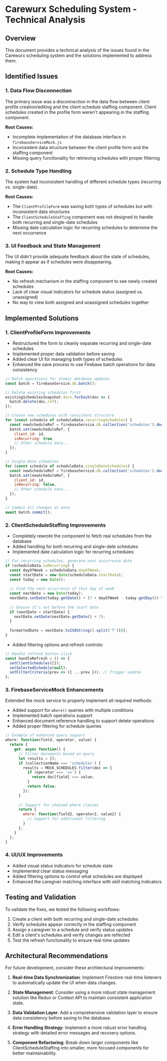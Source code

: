 # Carewurx Scheduling System - Technical Analysis

## Overview

This document provides a technical analysis of the issues found in the Carewurx scheduling system and the solutions implemented to address them.

## Identified Issues

### 1. Data Flow Disconnection

The primary issue was a disconnection in the data flow between client profile creation/editing and the client schedule staffing component. Client schedules created in the profile form weren't appearing in the staffing component.

**Root Causes:**
- Incomplete implementation of the database interface in `firebaseServiceMock.js`
- Inconsistent data structure between the client profile form and the staffing component
- Missing query functionality for retrieving schedules with proper filtering

### 2. Schedule Type Handling

The system had inconsistent handling of different schedule types (recurring vs. single-date).

**Root Causes:**
- The `ClientProfileForm` was saving both types of schedules but with inconsistent data structures
- The `ClientScheduleStaffing` component was not designed to handle both recurring and single-date schedules
- Missing date calculation logic for recurring schedules to determine the next occurrence

### 3. UI Feedback and State Management

The UI didn't provide adequate feedback about the state of schedules, making it appear as if schedules were disappearing.

**Root Causes:**
- No refresh mechanism in the staffing component to see newly created schedules
- Lack of clear visual indicators for schedule status (assigned vs. unassigned)
- No way to view both assigned and unassigned schedules together

## Implemented Solutions

### 1. ClientProfileForm Improvements

- Restructured the form to cleanly separate recurring and single-date schedules
- Implemented proper data validation before saving
- Added clear UI for managing both types of schedules
- Enhanced the save process to use Firebase batch operations for data consistency

```javascript
// Batch operations for atomic database updates
const batch = firebaseService.db.batch();

// Delete existing schedules first
existingSchedulesSnapshot.docs.forEach(doc => {
  batch.delete(doc.ref);
});

// Create new schedules with consistent structure
for (const schedule of scheduleData.recurringSchedules) {
  const newScheduleRef = firebaseService.db.collection('schedules').doc();
  batch.set(newScheduleRef, {
    client_id: id,
    isRecurring: true,
    // Other schedule data...
  });
}

// Single-date schedules
for (const schedule of scheduleData.singleDateSchedules) {
  const newScheduleRef = firebaseService.db.collection('schedules').doc();
  batch.set(newScheduleRef, {
    client_id: id,
    isRecurring: false,
    // Other schedule data...
  });
}

// Commit all changes at once
await batch.commit();
```

### 2. ClientScheduleStaffing Improvements

- Completely rewrote the component to fetch real schedules from the database
- Added handling for both recurring and single-date schedules
- Implemented date calculation logic for recurring schedules:

```javascript
// For recurring schedules, generate next occurrence date
if (scheduleData.isRecurring) {
  const dayOfWeek = scheduleData.dayOfWeek;
  const startDate = new Date(scheduleData.startDate);
  const today = new Date();
  
  // Find the next occurrence of this day of week
  const nextDate = new Date(today);
  nextDate.setDate(today.getDate() + (7 + dayOfWeek - today.getDay()) % 7);
  
  // Ensure it's not before the start date
  if (nextDate < startDate) {
    nextDate.setDate(nextDate.getDate() + 7);
  }
  
  formattedDate = nextDate.toISOString().split('T')[0];
}
```

- Added filtering options and refresh controls:

```javascript
// Handle refresh button click
const handleRefresh = () => {
  setClientSchedules([]);
  setSelectedSchedule(null);
  setFilterCriteria(prev => ({ ...prev })); // Trigger update
};
```

### 3. FirebaseServiceMock Enhancements

Extended the mock service to properly implement all required methods:

- Added support for `where()` queries with multiple conditions
- Implemented batch operations support
- Enhanced document reference handling to support delete operations
- Added proper filtering for schedule queries

```javascript
// Example of enhanced query support
where: function(field, operator, value) {
  return {
    get: async function() {
      // Filter documents based on query
      let results = [];
      if (collectionName === 'schedules') {
        results = MOCK_SCHEDULES.filter(doc => {
          if (operator === '==') {
            return doc[field] === value;
          }
          return false;
        });
      }
      
      // Support for chained where clauses
      return {
        where: function(field2, operator2, value2) {
          // Support for additional filtering
        }
      };
    }
  };
}
```

### 4. UI/UX Improvements

- Added visual status indicators for schedule state
- Implemented clear status messaging
- Added filtering options to control what schedules are displayed
- Enhanced the caregiver matching interface with skill matching indicators

## Testing and Validation

To validate the fixes, we tested the following workflows:

1. Create a client with both recurring and single-date schedules
2. Verify schedules appear correctly in the staffing component
3. Assign a caregiver to a schedule and verify status updates
4. Edit a client's schedules and verify changes are reflected
5. Test the refresh functionality to ensure real-time updates

## Architectural Recommendations

For future development, consider these architectural improvements:

1. **Real-time Data Synchronization**: Implement Firestore real-time listeners to automatically update the UI when data changes.

2. **State Management**: Consider using a more robust state management solution like Redux or Context API to maintain consistent application state.

3. **Data Validation Layer**: Add a comprehensive validation layer to ensure data consistency before saving to the database.

4. **Error Handling Strategy**: Implement a more robust error handling strategy with detailed error messages and recovery options.

5. **Component Refactoring**: Break down larger components like ClientScheduleStaffing into smaller, more focused components for better maintainability.
